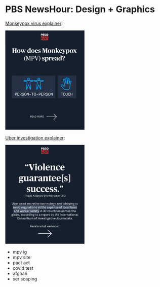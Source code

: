 # PBS NewsHour: Design + Graphics 

<a href="https://www.instagram.com/p/CgfcOECMGb4/">Monkeypox virus explainer</a>:      


<a href="https://www.instagram.com/p/CgfcOECMGb4/">
<img src="images/mpv-ig.jpg" alt="how monkeypox spreads graphic" width="250px" text-align=center/>
</a>


<a href="https://www.instagram.com/p/Cf9pnajFWp8/?utm_source=ig_web_copy_link">Uber investigation explainer</a>:      


<a href="https://www.instagram.com/p/Cf9pnajFWp8/?utm_source=ig_web_copy_link">
<img src="images/uber.png" alt="uber graphic" width="250px" text-align=center/>
</a>

- mpv ig
- mpv site
- pact act
- covid test
- afghan
- xeriscaping
